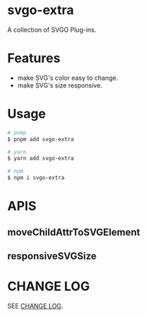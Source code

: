 # svgo-extra

A collection of SVGO Plug-ins.

# Features

- make SVG's color easy to change.
- make SVG's size responsive.

# Usage

```bash
# pnmp
$ pnpm add svgo-extra

# yarn
$ yarn add svgo-extra

# npm
$ npm i svgo-extra
```

# APIS

## moveChildAttrToSVGElement

## responsiveSVGSize

# CHANGE LOG

SEE <a href="./CHANGELOG.md" target="_blank">CHANGE LOG</a>.

